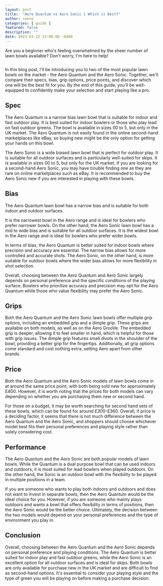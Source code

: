 ```yaml
---
layout: post
title:  "Aero Quantum vs Aero Sonic | Which is Best?"
author: reece
categories: [ guide ]
featured: false
description: ""
date: 2023-03-22 13:00:00 -0400
---
```

    

<!-- wp:paragraph -->
<p xmlns="http://www.w3.org/1999/xhtml">Are you a beginner who's feeling overwhelmed by the sheer number of lawn bowls available? Don't worry, I'm here to help! </p>
<!-- /wp:paragraph -->

<!-- wp:image {"id":1932,"sizeSlug":"large","linkDestination":"none"} -->
<figure class="wp-block-image size-large"><img src="/img/posts/aero-quantum-vs-aero-sonic-1024x576.jpg" alt="" class="wp-image-1932"/></figure>
<!-- /wp:image -->

<!-- wp:paragraph -->
<p>In this blog post, I'll be introducing you to two of the most popular lawn bowls on the market - the Aero Quantum and the Aero Sonic. Together, we'll compare their specs, bias, grip options, price points, and discover which one will be the best fit for you. By the end of this guide, you'll be well-equipped to confidently make your selection and start playing like a pro.</p>
<!-- /wp:paragraph -->

<!-- wp:heading -->
<h2>Spec</h2>
<!-- /wp:heading -->

<!-- wp:block {"ref":2709} /-->

<!-- wp:paragraph -->
<p>The Aero Quantum is a narrow bias lawn bowl that is suitable for indoor and fast outdoor play. It is best suited for indoor bowlers or those who play lead on fast outdoor greens. The bowl is available in sizes 00 to 5, but only in the UK market. The Aero Quantum is not easily found in the online second-hand marketplaces like eBay, so buying new might be the only option for getting your hands on this bowl.</p>
<!-- /wp:paragraph -->

<!-- wp:block {"ref":2735} /-->

<!-- wp:paragraph -->
<p>The Aero Sonic is a wide biased lawn bowl that is perfect for outdoor play. It is suitable for all outdoor surfaces and is particularly well-suited for skips. It is available in sizes 00 to 5, but only for the UK market. If you are looking for a second-hand Aero Sonic, you may have trouble finding one as they are rare on online marketplaces such as eBay. It is recommended to buy the Aero Sonic new if you are interested in playing with these bowls.</p>
<!-- /wp:paragraph -->

<!-- wp:heading -->
<h2>Bias</h2>
<!-- /wp:heading -->

<!-- wp:paragraph -->
<p>The Aero Quantum lawn bowl has a narrow bias and is suitable for both indoor and outdoor surfaces. </p>
<!-- /wp:paragraph -->

<!-- wp:block {"ref":2826} /-->

<!-- wp:paragraph -->
<p>It is the narrowest bowl in the Aero range and is ideal for bowlers who prefer narrower bowls. On the other hand, the Aero Sonic lawn bowl has a mid to wide bias and is suitable for all outdoor surfaces. It is the widest bowl in the Aero range and is ideal for bowlers who prefer wider bowls.</p>
<!-- /wp:paragraph -->

<!-- wp:paragraph -->
<p>In terms of bias, the Aero Quantum is better suited for indoor bowls where precision and accuracy are essential. The narrow bias allows for more controlled and accurate shots. The Aero Sonic, on the other hand, is more suitable for outdoor bowls where the wider bias allows for more flexibility in shot selection.</p>
<!-- /wp:paragraph -->

<!-- wp:block {"ref":2833} /-->

<!-- wp:paragraph -->
<p>Overall, choosing between the Aero Quantum and Aero Sonic largely depends on personal preference and the specific conditions of the playing surface. Bowlers who prioritize accuracy and precision may opt for the Aero Quantum while those who value flexibility may prefer the Aero Sonic.</p>
<!-- /wp:paragraph -->

<!-- wp:heading -->
<h2>Grips</h2>
<!-- /wp:heading -->

<!-- wp:paragraph -->
<p>Both the Aero Quantum and the Aero Sonic lawn bowls offer multiple grip options, including an embedded grip and a dimple grip. These grips are available on both models, as well as on the Aero GrooVe. The embedded grip is deeper, allowing it to feel smaller in hand, which is helpful for those with grip issues. The dimple grip features small divots in the shoulder of the bowl, providing a better grip for the fingertips. Additionally, all grip options come standard and cost nothing extra, setting Aero apart from other brands.</p>
<!-- /wp:paragraph -->

<!-- wp:heading -->
<h2>Price</h2>
<!-- /wp:heading -->

<!-- wp:paragraph -->
<p>Both the Aero Quantum and the Aero Sonic models of lawn bowls come in at around the same price point, with both being sold new for approximately £400. However, it is worth noting that the prices for both models can vary depending on whether you are purchasing them new or second hand.</p>
<!-- /wp:paragraph -->

<!-- wp:paragraph -->
<p>For those on a budget, it may be worth searching for second hand sets of these bowls, which can be found for around £300-£360. Overall, if price is a deciding factor, it seems that there is not much difference between the Aero Quantum and the Aero Sonic, and shoppers should choose whichever model best fits their personal preferences and playing style rather than solely considering cost.</p>
<!-- /wp:paragraph -->

<!-- wp:heading -->
<h2>Performance</h2>
<!-- /wp:heading -->

<!-- wp:paragraph -->
<p>The Aero Quantum and the Aero Sonic are both popular models of lawn bowls. While the Quantum is a dual purpose bowl that can be used indoors and outdoors, it is most suited for lead bowlers when played outdoors. On the other hand, the Sonic is an outdoor bowl with the flexibility to be played in multiple positions in a team.</p>
<!-- /wp:paragraph -->

<!-- wp:paragraph -->
<p>If you are someone who wants to play both indoors and outdoors and does not want to invest in separate bowls, then the Aero Quantum would be the ideal choice for you. However, if you are someone who mainly plays outdoors and wants a bowl that offers flexibility in terms of positions, then the Aero Sonic would be the better choice. Ultimately, the decision between the two models would depend on your personal preferences and the type of environment you play in.</p>
<!-- /wp:paragraph -->

<!-- wp:heading -->
<h2>Conclusion</h2>
<!-- /wp:heading -->

<!-- wp:paragraph -->
<p>Overall, choosing between the Aero Quantum and the Aero Sonic depends on personal preference and playing conditions. The Aero Quantum is better suited for indoor play and fast outdoor greens, while the Aero Sonic is an excellent option for all outdoor surfaces and is ideal for skips. Both bowls are only available for purchase new in the UK market and are difficult to find as second-hand options. It's essential to consider your playing style and the type of green you will be playing on before making a purchase decision.</p>
<!-- /wp:paragraph -->
    
